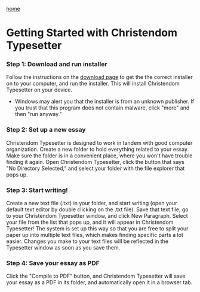 [home](/README.md)
# Getting Started with Christendom Typesetter

### Step 1: Download and run installer
Follow the instructions on the [download page](https://www.christendom.dev/cdomtex/download)
to get the the correct installer on to
your computer, and run the installer.
This will install Christendom Typesetter
on your device. 
- Windows may alert you
that the installer is from an unknown
publisher. If you trust that this
program does not contain malware, 
click "more" and then "run anyway."


### Step 2: Set up a new essay
Christendom Typesetter is designed
to work in tandem with good 
computer organization.
Create a new folder to hold everything
related to your essay. Make sure the
folder is in a convenient place, where
you won't have trouble finding it again.
Open Christendom Typesetter, click the
button that says "No Directory
Selected," and select
your folder with the file explorer that
pops up.

### Step 3: Start writing!
Create a new text file (.txt) in your folder,
and start
writing (open your default text editor
by double clicking on the .txt file).
Save that text file, go to your
Christendom Typesetter window, and click
New Paragraph. Select your file from the
list that pops up, and it will appear in
Christendom Typesetter! The system is set
up this way so that you are free to
split your paper up into multiple text
files, which makes finding specific
parts a lot easier. Changes you make to 
your text files will be reflected in the
Typesetter window as soon as you save
them.

### Step 4: Save your essay as PDF
Click the "Compile to PDF" button, 
and Christendom Typesetter will save your
essay as a PDF in its folder, and
automatically open it in a browser tab.
